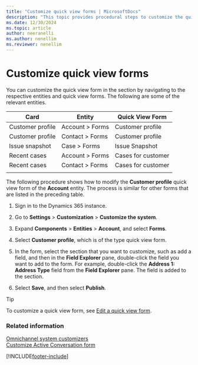 ```yaml
---
title: "Customize quick view forms | MicrosoftDocs"
description: "This topic provides procedural steps to customize the quick view forms present in the Active Conversation page in Omnichannel for Customer Service."
ms.date: 12/30/2024
ms.topic: article
author: neeranelli
ms.author: nenellim
ms.reviewer: nenellim
---
```

# Customize quick view forms

You can customize the quick view form in the section by navigating to the respective entities and quick view forms. The following are some of the relevant entities.

| Card         | Entity      | Quick View Form |
|------------------|-----------------|---------------------|
| Customer profile | Account > Forms | Customer profile    |
| Customer profile | Contact > Forms | Customer profile    |
| Issue snapshot   | Case > Forms    | Issue Snapshot      |
| Recent cases     | Account > Forms | Cases for customer |
| Recent cases     | Contact > Forms | Cases for customer |
||||

The following procedure shows how to modify the **Customer profile** quick view form of the **Account** entity. The process is similar for other forms that are listed in the preceding table.

1.  Sign in to the Dynamics 365 instance.

2.  Go to **Settings** > **Customization** > **Customize the system**.

3.  Expand **Components** > **Entities** > **Account**, and select **Forms**.

4.  Select **Customer profile**, which is of the type quick view form.

5.  In the form, select the section that you want to customize, such as add a field, and then in the **Field Explorer** pane, double-click the field you want to add to the form. For example, double-click the **Address 1: Address Type** field from the **Field Explorer** pane. The field is added to the section.

6.  Select **Save**, and then select **Publish**.

> [!TIP]
> To customize a quick view form, see [Edit a quick view form](/power-apps/maker/model-driven-apps/create-edit-quick-view-forms#edit-a-quick-view-form).


### Related information

[Omnichannel system customizers](omnichannel-customizer.md)  
[Customize Active Conversation form](customize-customer-summary.md)   


[!INCLUDE[footer-include](../../includes/footer-banner.md)]
